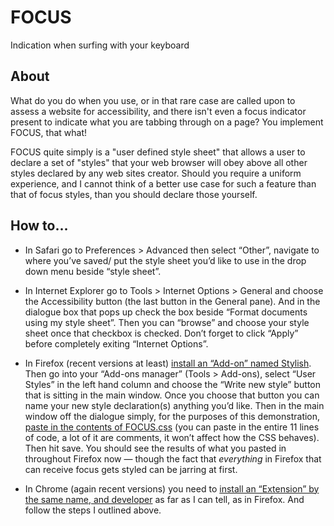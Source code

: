 # FOCUS

Indication when surfing with your keyboard

## About

What do you do when you use, or in that rare case are called upon to assess a website for accessibility, and there isn't even a focus indicator present to indicate what you are tabbing through on a page? You implement FOCUS, that what!

FOCUS quite simply is a "user defined style sheet" that allows a user to declare a set of "styles" that your web browser will obey above all other styles declared by any web sites creator. Should you require a uniform experience, and I cannot think of a better use case for such a feature than that of focus styles, than you should declare those yourself.

## How to...


- In Safari go to Preferences &gt; Advanced then select &#8220;Other&#8221;, navigate to where you&#8217;ve saved/ put the style sheet you&#8217;d like to use in the drop down menu beside &#8220;style sheet&#8221;.

- In Internet Explorer go to Tools &gt; Internet Options &gt; General and choose the Accessibility button (the last button in the General pane). And in the dialogue box that pops up check the box beside &#8220;Format documents using my style sheet&#8221;. Then you can &#8220;browse&#8221; and choose your style sheet once that checkbox is checked. Don&#8217;t forget to click &#8220;Apply&#8221; before completely exiting &#8220;Internet Options&#8221;.

- In Firefox (recent versions at least) <a href="https://addons.mozilla.org/en-US/firefox/addon/stylish/?src=search">install an &#8220;Add-on&#8221; named Stylish</a>. Then go into your &#8220;Add-ons manager&#8221; (Tools &gt; Add-ons), select &#8220;User Styles&#8221; in the left hand column and choose the &#8220;Write new style&#8221; button that is sitting in the main window. Once you choose that button you can name your new style declaration(s) anything you&#8217;d like. Then in the main window off the dialogue simply, for the purposes of this demonstration, <a href="https://github.com/abledaccess/FOCUS/blob/master/FOCUS.css">paste in the contents of FOCUS.css</a> (you can paste in the entire 11 lines of code, a lot of it are comments, it won&#8217;t affect how the CSS behaves). Then hit save. You should see the results of what you pasted in throughout Firefox now&nbsp;&mdash; though the fact that <em>everything</em> in Firefox that can receive focus gets styled can be jarring at first.</li>

- In Chrome (again recent versions) you need to <a href="https://chrome.google.com/webstore/detail/stylish/fjnbnpbmkenffdnngjfgmeleoegfcffe">install an &#8220;Extension&#8221; by the same name, and developer</a> as far as I can tell, as in Firefox. And follow the steps I outlined above.